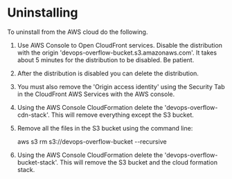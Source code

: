 # Uninstalling
To uninstall from the AWS cloud do the following.

1. Use AWS Console to Open CloudFront services. Disable the distribution with the origin 'devops-overflow-bucket.s3.amazonaws.com'. It takes about 5 minutes for the distribution to be 
disabled. Be patient.

2. After the distribution is disabled you can delete the distribution.

3. You must also remove the 'Origin access identity' using the Security Tab in the CloudFront AWS Services with the AWS console.

4. Using the AWS Console CloudFormation delete the 'devops-overflow-cdn-stack'. This will remove everything except the S3 bucket.

5. Remove all the files in the S3 bucket using the command line:

    aws s3 rm s3://devops-overflow-bucket --recursive

6. Using the AWS Console CloudFormation delete the 'devops-overflow-bucket-stack'. This will remove the S3 bucket and the cloud formation stack.